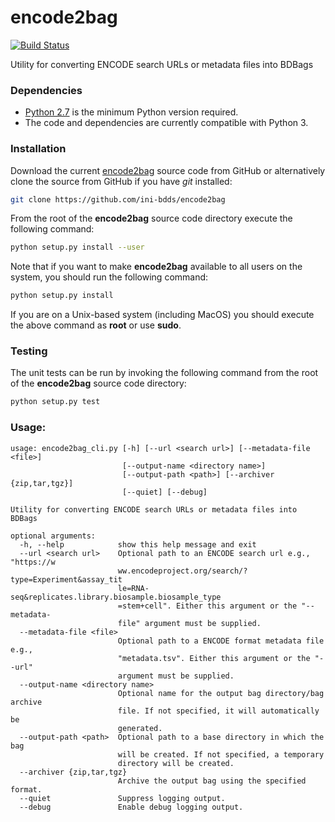 # encode2bag
[![Build Status](https://travis-ci.org/ini-bdds/encode2bag.svg)](https://travis-ci.org/ini-bdds/encode2bag)

Utility for converting ENCODE search URLs or metadata files into BDBags

### Dependencies

* [Python 2.7](https://www.python.org/downloads/release/python-2711/) is the minimum Python version required.
* The code and dependencies are currently compatible with Python 3.


### Installation
Download the current [encode2bag](https://github.com/ini-bdds/encode2bag/archive/master.zip) source code from GitHub or
alternatively clone the source from GitHub if you have *git* installed:

```sh
git clone https://github.com/ini-bdds/encode2bag
```
From the root of the **encode2bag** source code directory execute the following command:
```sh
python setup.py install --user
```

Note that if you want to make **encode2bag** available to all users on the system, you should run the following command:
```sh
python setup.py install
```
If you are on a Unix-based system (including MacOS) you should execute the above command as **root** or use **sudo**.

### Testing
The unit tests can be run by invoking the following command from the root of the **encode2bag** source code directory:
```sh
python setup.py test
```

### Usage:

```
usage: encode2bag_cli.py [-h] [--url <search url>] [--metadata-file <file>]
                         [--output-name <directory name>]
                         [--output-path <path>] [--archiver {zip,tar,tgz}]
                         [--quiet] [--debug]

Utility for converting ENCODE search URLs or metadata files into BDBags

optional arguments:
  -h, --help            show this help message and exit
  --url <search url>    Optional path to an ENCODE search url e.g., "https://w
                        ww.encodeproject.org/search/?type=Experiment&assay_tit
                        le=RNA-seq&replicates.library.biosample.biosample_type
                        =stem+cell". Either this argument or the "--metadata-
                        file" argument must be supplied.
  --metadata-file <file>
                        Optional path to a ENCODE format metadata file e.g.,
                        "metadata.tsv". Either this argument or the "--url"
                        argument must be supplied.
  --output-name <directory name>
                        Optional name for the output bag directory/bag archive
                        file. If not specified, it will automatically be
                        generated.
  --output-path <path>  Optional path to a base directory in which the bag
                        will be created. If not specified, a temporary
                        directory will be created.
  --archiver {zip,tar,tgz}
                        Archive the output bag using the specified format.
  --quiet               Suppress logging output.
  --debug               Enable debug logging output.
```